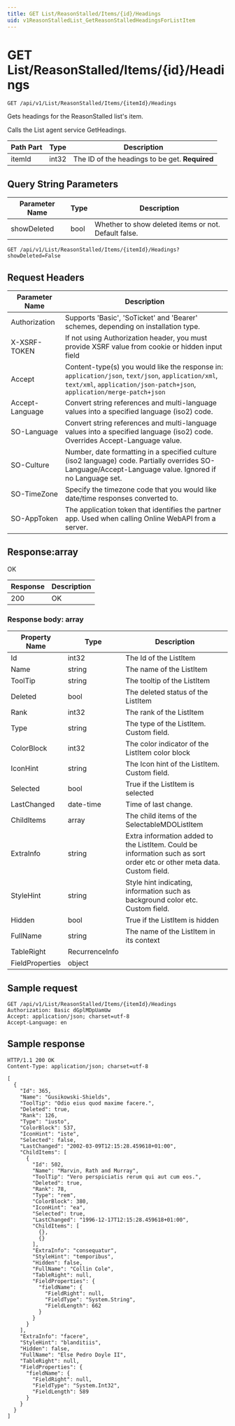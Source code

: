 ```yaml
---
title: GET List/ReasonStalled/Items/{id}/Headings
uid: v1ReasonStalledList_GetReasonStalledHeadingsForListItem
---
```


# GET List/ReasonStalled/Items/{id}/Headings

```http
GET /api/v1/List/ReasonStalled/Items/{itemId}/Headings
```

Gets headings for the ReasonStalled list's item.


Calls the List agent service GetHeadings.





| Path Part | Type | Description |
|-----------|------|-------------|
| itemId | int32 | The ID of the headings to be get. **Required** |


## Query String Parameters

| Parameter Name | Type |  Description |
|----------------|------|--------------|
| showDeleted | bool |  Whether to show deleted items or not. Default false. |

```http
GET /api/v1/List/ReasonStalled/Items/{itemId}/Headings?showDeleted=False
```


## Request Headers

| Parameter Name | Description |
|----------------|-------------|
| Authorization  | Supports 'Basic', 'SoTicket' and 'Bearer' schemes, depending on installation type. |
| X-XSRF-TOKEN   | If not using Authorization header, you must provide XSRF value from cookie or hidden input field |
| Accept         | Content-type(s) you would like the response in: `application/json`, `text/json`, `application/xml`, `text/xml`, `application/json-patch+json`, `application/merge-patch+json` |
| Accept-Language | Convert string references and multi-language values into a specified language (iso2) code. |
| SO-Language | Convert string references and multi-language values into a specified language (iso2) code. Overrides Accept-Language value. |
| SO-Culture | Number, date formatting in a specified culture (iso2 language) code. Partially overrides SO-Language/Accept-Language value. Ignored if no Language set. |
| SO-TimeZone | Specify the timezone code that you would like date/time responses converted to. |
| SO-AppToken | The application token that identifies the partner app. Used when calling Online WebAPI from a server. |


## Response:array

OK

| Response | Description |
|----------------|-------------|
| 200 | OK |

### Response body: array

| Property Name | Type |  Description |
|----------------|------|--------------|
| Id | int32 | The Id of the ListItem |
| Name | string | The name of the ListItem |
| ToolTip | string | The tooltip of the ListItem |
| Deleted | bool | The deleted status of the ListItem |
| Rank | int32 | The rank of the ListItem |
| Type | string | The type of the ListItem. Custom field. |
| ColorBlock | int32 | The color indicator of the ListItem color block |
| IconHint | string | The Icon hint of the ListItem. Custom field. |
| Selected | bool | True if the ListItem is selected |
| LastChanged | date-time | Time of last change. |
| ChildItems | array | The child items of the SelectableMDOListItem |
| ExtraInfo | string | Extra information added to the ListItem. Could be information such as sort order etc or other meta data. Custom field. |
| StyleHint | string | Style hint indicating, information such as background color etc. Custom field. |
| Hidden | bool | True if the ListItem is hidden |
| FullName | string | The name of the ListItem in its context |
| TableRight | RecurrenceInfo |  |
| FieldProperties | object |  |

## Sample request

```http!
GET /api/v1/List/ReasonStalled/Items/{itemId}/Headings
Authorization: Basic dGplMDpUamUw
Accept: application/json; charset=utf-8
Accept-Language: en
```

## Sample response

```http_
HTTP/1.1 200 OK
Content-Type: application/json; charset=utf-8

[
  {
    "Id": 365,
    "Name": "Gusikowski-Shields",
    "ToolTip": "Odio eius quod maxime facere.",
    "Deleted": true,
    "Rank": 126,
    "Type": "iusto",
    "ColorBlock": 537,
    "IconHint": "iste",
    "Selected": false,
    "LastChanged": "2002-03-09T12:15:28.459618+01:00",
    "ChildItems": [
      {
        "Id": 502,
        "Name": "Marvin, Rath and Murray",
        "ToolTip": "Vero perspiciatis rerum qui aut cum eos.",
        "Deleted": true,
        "Rank": 78,
        "Type": "rem",
        "ColorBlock": 380,
        "IconHint": "ea",
        "Selected": true,
        "LastChanged": "1996-12-17T12:15:28.459618+01:00",
        "ChildItems": [
          {},
          {}
        ],
        "ExtraInfo": "consequatur",
        "StyleHint": "temporibus",
        "Hidden": false,
        "FullName": "Collin Cole",
        "TableRight": null,
        "FieldProperties": {
          "fieldName": {
            "FieldRight": null,
            "FieldType": "System.String",
            "FieldLength": 662
          }
        }
      }
    ],
    "ExtraInfo": "facere",
    "StyleHint": "blanditiis",
    "Hidden": false,
    "FullName": "Else Pedro Doyle II",
    "TableRight": null,
    "FieldProperties": {
      "fieldName": {
        "FieldRight": null,
        "FieldType": "System.Int32",
        "FieldLength": 589
      }
    }
  }
]
```